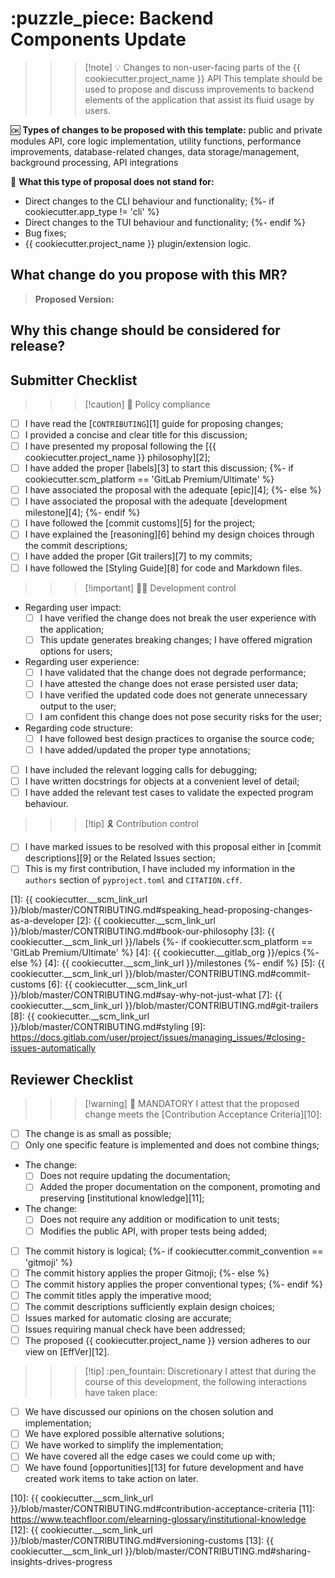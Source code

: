 # :puzzle_piece: Backend Components Update

>>> [!note] :bulb: Changes to non-user-facing parts of the {{ cookiecutter.project_name }} API
This template should be used to propose and discuss improvements to backend elements of the application that assist its fluid usage by users.

:ok: **Types of changes to be proposed with this template:** public and private modules API, core logic implementation, utility functions, performance improvements, database-related changes, data storage/management, background processing, API integrations

:no_good: **What this type of proposal does not stand for:**

- Direct changes to the CLI behaviour and functionality;
{%- if cookiecutter.app_type != 'cli' %}
- Direct changes to the TUI behaviour and functionality;
{%- endif %}
- Bug fixes;
- {{ cookiecutter.project_name }} plugin/extension logic.
>>>

## What change do you propose with this MR?

<!-- Describe WHAT your proposal refers to, with as much detail as possible -->

> **Proposed Version:** <!-- What is your proposed version following the EffVer scheme? -->

## Why this change should be considered for release?

<!--
  Defend the reasons why this improvement is important moving forward
  What problem does it solve?
  What benefits does it bring to users?
  Does it make front-end interfaces clearer and more accessible for usage?
  What would be considered a successful outcome for this development from your perspective?
  How much developer support for this implementation should be expected?

  Feel free to bring some of your personal experience as a {{ cookiecutter.project_name }} user to let us understand the circumstances that led to this proposal
-->

## Submitter Checklist

<!--
  Mark complying items as they are delivered with `[x]`
  Single out unnecessary or unworkable items with `[~]`
-->

>>> [!caution] :scroll: Policy compliance

- [ ] I have read the [`CONTRIBUTING`][1] guide for proposing changes;
- [ ] I provided a concise and clear title for this discussion;
- [ ] I have presented my proposal following the [{{ cookiecutter.project_name }} philosophy][2];
- [ ] I have added the proper [labels][3] to start this discussion;
{%- if cookiecutter.scm_platform == 'GitLab Premium/Ultimate' %}
- [ ] I have associated the proposal with the adequate [epic][4];
{%- else %}
- [ ] I have associated the proposal with the adequate [development milestone][4];
{%- endif %}
- [ ] I have followed the [commit customs][5] for the project;
- [ ] I have explained the [reasoning][6] behind my design choices through the commit descriptions;
- [ ] I have added the proper [Git trailers][7] to my commits;
- [ ] I have followed the [Styling Guide][8] for code and Markdown files.
>>>

>>> [!important] :technologist: Development control

- Regarding user impact: <!-- Pick only one -->
  - [ ] I have verified the change does not break the user experience with the application;
  - [ ] This update generates breaking changes; I have offered migration options for users;
- Regarding user experience:
  - [ ] I have validated that the change does not degrade performance;
  - [ ] I have attested the change does not erase persisted user data;
  - [ ] I have verified the updated code does not generate unnecessary output to the user;
  - [ ] I am confident this change does not pose security risks for the user;
- Regarding code structure:
  - [ ] I have followed best design practices to organise the source code;
  - [ ] I have added/updated the proper type annotations;
- [ ] I have included the relevant logging calls for debugging;
- [ ] I have written docstrings for objects at a convenient level of detail;
- [ ] I have added the relevant test cases to validate the expected program behaviour.
>>>

>>> [!tip] :reminder_ribbon: Contribution control

- [ ] I have marked issues to be resolved with this proposal either in [commit descriptions][9] or the Related Issues section;
- [ ] This is my first contribution, I have included my information in the `authors` section of `pyproject.toml` and `CITATION.cff`.
>>>

[1]: {{ cookiecutter.__scm_link_url }}/blob/master/CONTRIBUTING.md#speaking_head-proposing-changes-as-a-developer
[2]: {{ cookiecutter.__scm_link_url }}/blob/master/CONTRIBUTING.md#book-our-philosophy
[3]: {{ cookiecutter.__scm_link_url }}/labels
{%- if cookiecutter.scm_platform == 'GitLab Premium/Ultimate' %}
[4]: {{ cookiecutter.__gitlab_org }}/epics
{%- else %}
[4]: {{ cookiecutter.__scm_link_url }}/milestones
{%- endif %}
[5]: {{ cookiecutter.__scm_link_url }}/blob/master/CONTRIBUTING.md#commit-customs
[6]: {{ cookiecutter.__scm_link_url }}/blob/master/CONTRIBUTING.md#say-why-not-just-what
[7]: {{ cookiecutter.__scm_link_url }}/blob/master/CONTRIBUTING.md#git-trailers
[8]: {{ cookiecutter.__scm_link_url }}/blob/master/CONTRIBUTING.md#styling
[9]: https://docs.gitlab.com/user/project/issues/managing_issues/#closing-issues-automatically

## Reviewer Checklist

>>> [!warning] :passport_control: MANDATORY
I attest that the proposed change meets the [Contribution Acceptance Criteria][10]:

- [ ] The change is as small as possible;
- [ ] Only one specific feature is implemented and does not combine things;
- The change: <!-- Pick only one -->
  - [ ] Does not require updating the documentation;
  - [ ] Added the proper documentation on the component, promoting and preserving [institutional knowledge][11];
- The change: <!-- Pick only one -->
  - [ ] Does not require any addition or modification to unit tests;
  - [ ] Modifies the public API, with proper tests being added;
- [ ] The commit history is logical;
{%- if cookiecutter.commit_convention == 'gitmoji' %}
- [ ] The commit history applies the proper Gitmoji;
{%- else %}
- [ ] The commit history applies the proper conventional types;
{%- endif %}
- [ ] The commit titles apply the imperative mood;
- [ ] The commit descriptions sufficiently explain design choices;
- [ ] Issues marked for automatic closing are accurate;
- [ ] Issues requiring manual check have been addressed;
- [ ] The proposed {{ cookiecutter.project_name }} version adheres to our view on [EffVer][12].
>>>

>>> [!tip] :pen_fountain: Discretionary
I attest that during the course of this development, the following interactions have taken place:

- [ ] We have discussed our opinions on the chosen solution and implementation;
- [ ] We have explored possible alternative solutions;
- [ ] We have worked to simplify the implementation;
- [ ] We have covered all the edge cases we could come up with;
- [ ] We have found [opportunities][13] for future development and have created work items to take action on later.
>>>

[10]: {{ cookiecutter.__scm_link_url }}/blob/master/CONTRIBUTING.md#contribution-acceptance-criteria
[11]: https://www.teachfloor.com/elearning-glossary/institutional-knowledge
[12]: {{ cookiecutter.__scm_link_url }}/blob/master/CONTRIBUTING.md#versioning-customs
[13]: {{ cookiecutter.__scm_link_url }}/blob/master/CONTRIBUTING.md#sharing-insights-drives-progress

